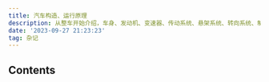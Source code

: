 ```yaml
---
title: 汽车构造、运行原理
description: 从整车开始介绍，车身、发动机、变速器、传动系统、悬架系统、转向系统、制动系统、电气电子、车轮轮胎、电力驱动、设计构造流程等方面深入了解我们的爱车
date: '2023-09-27 21:23:23'
tag: 杂记
---
```


## Contents
